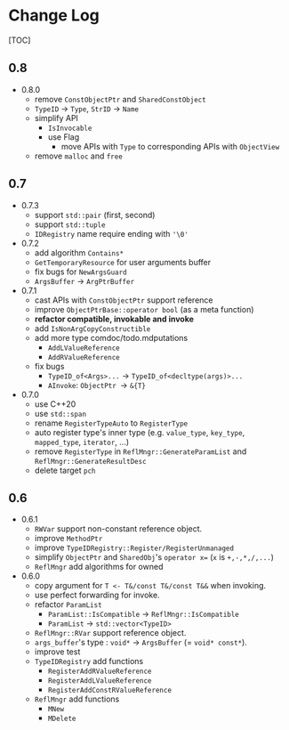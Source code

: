 # Change Log

[TOC]

## 0.8
 
- 0.8.0
    - remove `ConstObjectPtr` and `SharedConstObject` 
    - `TypeID` -> `Type`, `StrID` -> `Name` 
    - simplify API
        - `IsInvocable`
        - use Flag
            - move APIs with `Type` to corresponding APIs with `ObjectView` 
    - remove `malloc` and `free` 
    
## 0.7

- 0.7.3
    - support `std::pair` (first, second)
    - support `std::tuple`
    - `IDRegistry` name require ending with `'\0'` 
- 0.7.2
    - add algorithm `Contains*`
    - `GetTemporaryResource` for user arguments buffer
    - fix bugs for `NewArgsGuard`
    - `ArgsBuffer` -> `ArgPtrBuffer`
- 0.7.1
    - cast APIs with `ConstObjectPtr` support reference
    - improve `ObjectPtrBase::operator bool` (as a meta function)
    - **refactor compatible, invokable and invoke**
    - add `IsNonArgCopyConstructible`
    - add more type comdoc/todo.mdputations
        - `AddLValueReference`
        - `AddRValueReference`
    - fix bugs
        - `TypeID_of<Args>...` -> `TypeID_of<decltype(args)>...`
        - `AInvoke`: `ObjectPtr `-> `&{T}`
- 0.7.0
    - use C++20
    - use `std::span`
    - rename `RegisterTypeAuto` to `RegisterType`
    - auto register type's inner type (e.g. `value_type`, `key_type`, `mapped_type`, `iterator`, ...)
    - remove `RegisterType` in `ReflMngr::GenerateParamList` and `ReflMngr::GenerateResultDesc`
    - delete target `pch`

## 0.6

- 0.6.1
    - `RWVar` support non-constant reference object.
    - improve `MethodPtr`
    - improve `TypeIDRegistry::Register/RegisterUnmanaged`
    - simplify `ObjectPtr` and `SharedObj`'s `operator x=` (`x` is `+,-,*,/,...`)
    - `ReflMngr` add algorithms for owned
- 0.6.0
    - copy argument for `T <- T&/const T&/const T&&` when invoking.
    - use perfect forwarding for invoke.
    - refactor `ParamList `
        - `ParamList::IsCompatible` -> `ReflMngr::IsCompatible`
        - `ParamList` -> `std::vector<TypeID>`
    - `ReflMngr::RVar` support reference object.
    - `args_buffer`'s type : `void*` -> `ArgsBuffer` (= `void* const*`).
    - improve test
    - `TypeIDRegistry` add functions
        - `RegisterAddRValueReference`
        - `RegisterAddLValueReference`
        - `RegisterAddConstRValueReference`
    - `ReflMngr` add functions
        - `MNew`
        - `MDelete`